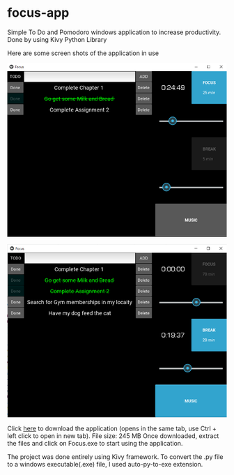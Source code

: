 # focus-app
Simple To Do and Pomodoro windows application to increase productivity. Done by using Kivy Python Library

Here are some screen shots of the application in use


![SS](https://github.com/gogimurali545/focus-app/blob/main/Screenshot%202021-10-04%20112904.png?raw=true)


![SS](https://github.com/gogimurali545/focus-app/blob/main/Screenshot%202021-10-04%20113240.png?raw=true)


Click [here](https://drive.google.com/file/d/1udEkw7RL_nxJLIf0aDnPDILJKHHW2ld3/view?usp=sharing) to download the application (opens in the same tab, use Ctrl + left click to open in new tab).
File size: 245 MB
Once downloaded, extract the files and click on Focus.exe to start using the application.

The project was done entirely using Kivy framework. To convert the .py file to a windows executable(.exe) file, I used auto-py-to-exe extension.
